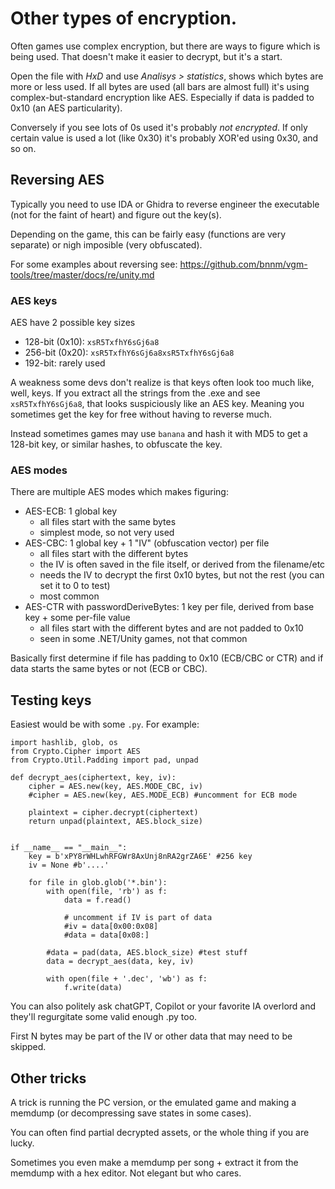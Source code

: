 # Other types of encryption.

Often games use complex encryption, but there are ways to figure which is being used. That doesn't make it easier to decrypt, but it's a start.

Open the file with *HxD* and use *Analisys > statistics*, shows which bytes are more or less used. If all bytes are used (all bars are almost full) it's using complex-but-standard encryption like AES. Especially if data is padded to 0x10 (an AES particularity).

Conversely if you see lots of 0s used it's probably *not encrypted*. If only certain value is used a lot (like 0x30) it's probably XOR'ed using 0x30, and so on.


## Reversing AES
Typically you need to use IDA or Ghidra to reverse engineer the executable (not for the faint of heart) and figure out the key(s).

Depending on the game, this can be fairly easy (functions are very separate) or nigh imposible (very obfuscated).

For some examples about reversing see: https://github.com/bnnm/vgm-tools/tree/master/docs/re/unity.md


### AES keys
AES have 2 possible key sizes
- 128-bit (0x10): `xsR5TxfhY6sGj6a8`
- 256-bit (0x20): `xsR5TxfhY6sGj6a8xsR5TxfhY6sGj6a8`
- 192-bit: rarely used

A weakness some devs don't realize is that keys often look too much like, well, keys. If you extract all the strings from the .exe and see `xsR5TxfhY6sGj6a8`, that looks suspiciously like an AES key. Meaning you sometimes get the key for free without having to reverse much.

Instead sometimes games may use `banana` and hash it with MD5 to get a 128-bit key, or similar hashes, to obfuscate the key.

### AES modes
There are multiple AES modes which makes figuring:
- AES-ECB: 1 global key 
  - all files start with the same bytes
  - simplest mode, so not very used
- AES-CBC: 1 global key + 1 "IV" (obfuscation vector) per file
  - all files start with the different bytes
  - the IV is often saved in the file itself, or derived from the filename/etc
  - needs the IV to decrypt the first 0x10 bytes, but not the rest (you can set it to 0 to test)
  - most common
- AES-CTR with passwordDeriveBytes: 1 key per file, derived from base key + some per-file value
  - all files start with the different bytes and are not padded to 0x10
  - seen in some .NET/Unity games, not that common

Basically first determine if file has padding to 0x10 (ECB/CBC or CTR) and if data starts the same bytes or not (ECB or CBC).

## Testing keys
Easiest would be with some `.py`. For example:

```
import hashlib, glob, os
from Crypto.Cipher import AES
from Crypto.Util.Padding import pad, unpad

def decrypt_aes(ciphertext, key, iv):
    cipher = AES.new(key, AES.MODE_CBC, iv)
    #cipher = AES.new(key, AES.MODE_ECB) #uncomment for ECB mode

    plaintext = cipher.decrypt(ciphertext)
    return unpad(plaintext, AES.block_size)


if __name__ == "__main__":
    key = b'xPY8rWHLwhRFGWr8AxUnj8nRA2grZA6E' #256 key
    iv = None #b'....'

    for file in glob.glob('*.bin'):
        with open(file, 'rb') as f:
            data = f.read()
            
            # uncomment if IV is part of data
            #iv = data[0x00:0x08]
            #data = data[0x08:]

        #data = pad(data, AES.block_size) #test stuff
        data = decrypt_aes(data, key, iv)

        with open(file + '.dec', 'wb') as f:
            f.write(data)
```

You can also politely ask chatGPT, Copilot or your favorite IA overlord and they'll regurgitate some valid enough .py too.

First N bytes may be part of the IV or other data that may need to be skipped.

## Other tricks
A trick is running the PC version, or the emulated game and making a memdump (or decompressing save states in some cases).

You can often find partial decrypted assets, or the whole thing if you are lucky. 

Sometimes you even make a memdump per song + extract it from the memdump with a hex editor. Not elegant but who cares.
